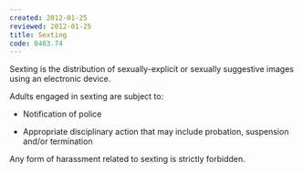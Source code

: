```yaml
---
created: 2012-01-25
reviewed: 2012-01-25
title: Sexting
code: 0403.74
---
```



Sexting is the distribution of sexually-explicit or sexually suggestive images using an electronic device.

Adults engaged in sexting are subject to:


- Notification of police

- Appropriate disciplinary action that may include probation, suspension and/or termination

Any form of harassment related to sexting is strictly forbidden.

